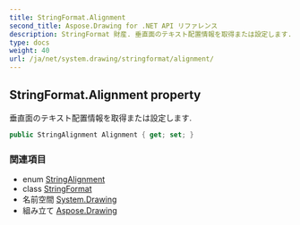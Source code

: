 ```yaml
---
title: StringFormat.Alignment
second_title: Aspose.Drawing for .NET API リファレンス
description: StringFormat 財産. 垂直面のテキスト配置情報を取得または設定します.
type: docs
weight: 40
url: /ja/net/system.drawing/stringformat/alignment/
---
```

## StringFormat.Alignment property

垂直面のテキスト配置情報を取得または設定します.

```csharp
public StringAlignment Alignment { get; set; }
```

### 関連項目

* enum [StringAlignment](../../stringalignment/)
* class [StringFormat](../)
* 名前空間 [System.Drawing](../../stringformat/)
* 組み立て [Aspose.Drawing](../../../)


